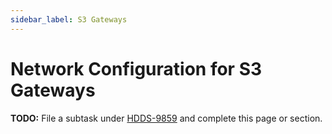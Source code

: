 ```yaml
---
sidebar_label: S3 Gateways
---
```


# Network Configuration for S3 Gateways

**TODO:** File a subtask under [HDDS-9859](https://issues.apache.org/jira/browse/HDDS-9859) and complete this page or section.

